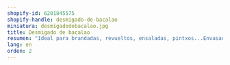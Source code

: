 ```yaml
---
shopify-id: 6201845575
shopify-handle: desmigado-de-bacalao
miniatura: desmigadodebacalao.jpg
title: Desmigado de bacalao
resumen: "Ideal para brandadas, revueltos, ensaladas, pintxos...Envasado: bandeja de 1 kg aprox."
lang: en
orden: 2
---
```

